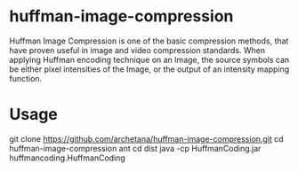 # huffman-image-compression
Huffman Image Compression is one of the basic compression methods, that have proven useful in image and video compression standards. When applying Huffman encoding technique on an Image, the source symbols can be either pixel intensities of the Image, or the output of an intensity mapping function.

# Usage
git clone https://github.com/archetana/huffman-image-compression.git
cd huffman-image-compression
ant 
cd dist
java -cp HuffmanCoding.jar huffmancoding.HuffmanCoding <abosolute path to image to be compressed>